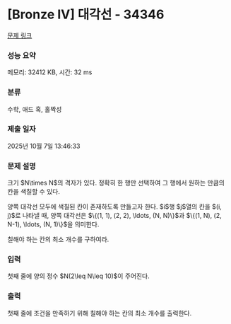 # [Bronze IV] 대각선 - 34346 

[문제 링크](https://www.acmicpc.net/problem/34346) 

### 성능 요약

메모리: 32412 KB, 시간: 32 ms

### 분류

수학, 애드 혹, 홀짝성

### 제출 일자

2025년 10월 7일 13:46:33

### 문제 설명

<p>크기 $N\times N$의 격자가 있다. 정확히 한 행만 선택하여 그 행에서 원하는 만큼의 칸을 색칠할 수 있다. </p>

<p>양쪽 대각선 모두에 색칠된 칸이 존재하도록 만들고자 한다. $i$행 $j$열의 칸을 $(i, j)$로 나타낼 때, 양쪽 대각선은 $\{(1, 1), (2, 2), \ldots, (N, N)\}$과 $\{(1, N), (2, N-1), \ldots, (N, 1)\}$을 의미한다.</p>

<p>칠해야 하는 칸의 최소 개수를 구하여라.</p>

### 입력 

 <p>첫째 줄에 양의 정수 $N(2\leq N\leq 10)$이 주어진다.</p>

### 출력 

 <p>첫째 줄에 조건을 만족하기 위해 칠해야 하는 칸의 최소 개수를 출력한다.</p>

